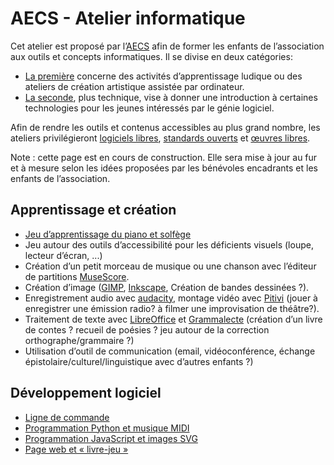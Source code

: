 # AECS - Atelier informatique

Cet atelier est proposé par l’[AECS](http://www.aecs.asso.fr/) afin de former
les enfants de l’association aux outils et concepts informatiques. Il se divise
en deux catégories:

* [La première](#apprentissage-et-création) concerne des activités d’apprentissage ludique ou des ateliers de
  création artistique assistée par ordinateur.
* [La seconde](#développement-logiciel), plus technique, vise à donner une introduction à certaines
  technologies pour les jeunes intéressés par le génie logiciel.

Afin de rendre les outils et contenus accessibles au plus grand nombre, les
ateliers privilégieront
[logiciels libres](https://fr.wikipedia.org/wiki/Logiciel_libre),
[standards ouverts](https://fr.wikipedia.org/wiki/Norme_et_standard_techniques#Standard)
et [œuvres libres](https://fr.wikipedia.org/wiki/%C5%92uvre_libre).


Note : cette page est en cours de construction. Elle sera mise à jour
au fur et à mesure selon les idées proposées par les bénévoles encadrants et
les enfants de l’association.

## Apprentissage et création

* [Jeu d’apprentissage du piano et solfège](./apprentissage-piano-solfege)
* Jeu autour des outils d’accessibilité pour les déficients visuels (loupe, lecteur d’écran, ...)
* Création d’un petit morceau de musique ou une chanson avec l’éditeur de partitions [MuseScore](https://fr.wikipedia.org/wiki/MuseScore).
* Création d’image ([GIMP](https://fr.wikipedia.org/wiki/GIMP), [Inkscape](https://inkscape.org/), Création de bandes dessinées ?).
* Enregistrement audio avec [audacity](https://audacity.fr/), montage vidéo avec [Pitivi](http://www.pitivi.org/) (jouer à enregistrer une émission radio? à filmer une improvisation de théâtre?).
* Traitement de texte avec [LibreOffice](https://www.libreoffice.org/) et [Grammalecte](https://grammalecte.net/) (création d’un livre de contes ? recueil de poésies ? jeu autour de la correction orthographe/grammaire ?)
* Utilisation d’outil de communication (email, vidéoconférence, échange épistolaire/culturel/linguistique avec d’autres enfants ?)

## Développement logiciel

* [Ligne de commande](./ligne-de-commande)
* [Programmation Python et musique MIDI](./python-midi)
* [Programmation JavaScript et images SVG](./javascript-svg)
* [Page web et « livre-jeu »](./web-livre-jeu)
